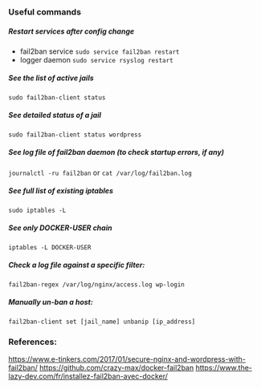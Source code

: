 
### Useful commands

##### Restart services after config change
* fail2ban service
`sudo service fail2ban restart`
* logger daemon
`sudo service rsyslog restart`

##### See the list of active jails
`sudo fail2ban-client status`

##### See detailed status of a jail
`sudo fail2ban-client status wordpress`

##### See log file of fail2ban daemon  (to check startup errors, if any)
`journalctl -ru fail2ban`
or
`cat /var/log/fail2ban.log`

##### See full list of existing iptables 
`sudo iptables -L`

##### See only DOCKER-USER chain
`iptables -L DOCKER-USER`

##### Check a log file against a specific filter:
`fail2ban-regex /var/log/nginx/access.log wp-login`


##### Manually un-ban a host:
`fail2ban-client set [jail_name] unbanip [ip_address]`




### References:
https://www.e-tinkers.com/2017/01/secure-nginx-and-wordpress-with-fail2ban/
https://github.com/crazy-max/docker-fail2ban
https://www.the-lazy-dev.com/fr/installez-fail2ban-avec-docker/






